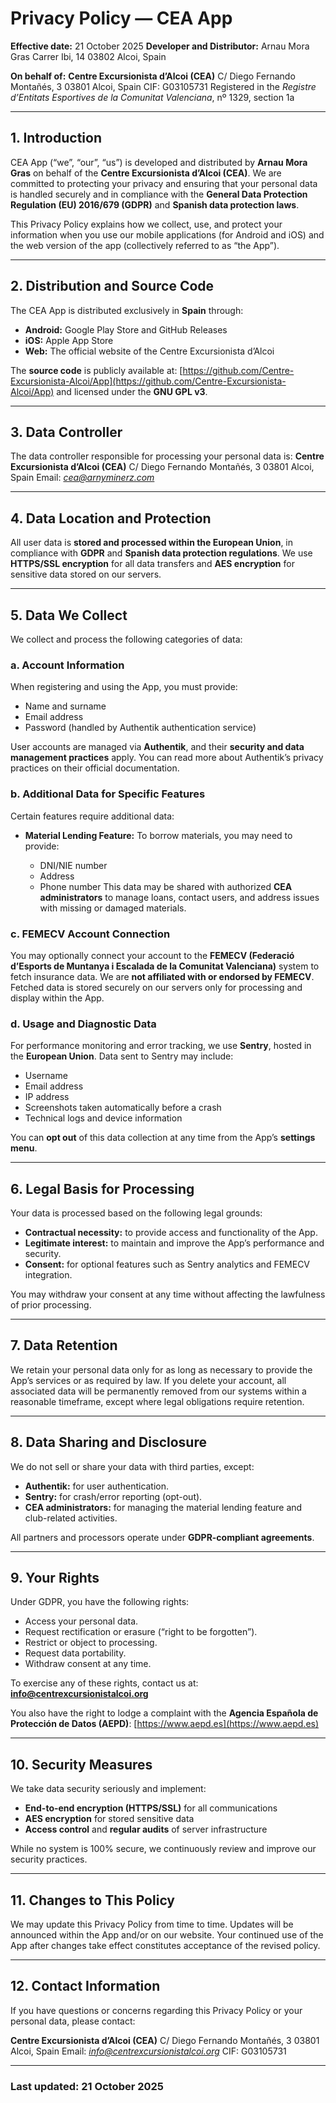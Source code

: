 # **Privacy Policy — CEA App**

**Effective date:** 21 October 2025
**Developer and Distributor:**
Arnau Mora Gras
Carrer Ibi, 14
03802 Alcoi, Spain

**On behalf of:**
**Centre Excursionista d’Alcoi (CEA)**
C/ Diego Fernando Montañés, 3
03801 Alcoi, Spain
CIF: G03105731
Registered in the *Registre d’Entitats Esportives de la Comunitat Valenciana*, nº 1329, section 1a

---

## **1. Introduction**

CEA App (“we”, “our”, “us”) is developed and distributed by **Arnau Mora Gras** on behalf of the **Centre Excursionista d’Alcoi (CEA)**.
We are committed to protecting your privacy and ensuring that your personal data is handled securely and in compliance with the **General Data Protection Regulation (EU) 2016/679 (GDPR)** and **Spanish data protection laws**.

This Privacy Policy explains how we collect, use, and protect your information when you use our mobile applications (for Android and iOS) and the web version of the app (collectively referred to as “the App”).

---

## **2. Distribution and Source Code**

The CEA App is distributed exclusively in **Spain** through:

* **Android:** Google Play Store and GitHub Releases
* **iOS:** Apple App Store
* **Web:** The official website of the Centre Excursionista d’Alcoi

The **source code** is publicly available at:
[https://github.com/Centre-Excursionista-Alcoi/App](https://github.com/Centre-Excursionista-Alcoi/App)
and licensed under the **GNU GPL v3**.

---

## **3. Data Controller**

The data controller responsible for processing your personal data is:
**Centre Excursionista d’Alcoi (CEA)**
C/ Diego Fernando Montañés, 3
03801 Alcoi, Spain
Email: *[cea@arnyminerz.com](mailto:cea@arnyminerz.com)*

---

## **4. Data Location and Protection**

All user data is **stored and processed within the European Union**, in compliance with **GDPR** and **Spanish data protection regulations**.
We use **HTTPS/SSL encryption** for all data transfers and **AES encryption** for sensitive data stored on our servers.

---

## **5. Data We Collect**

We collect and process the following categories of data:

### **a. Account Information**

When registering and using the App, you must provide:

* Name and surname
* Email address
* Password (handled by Authentik authentication service)

User accounts are managed via **Authentik**, and their **security and data management practices** apply. You can read more about Authentik’s privacy practices on their official documentation.

### **b. Additional Data for Specific Features**

Certain features require additional data:

* **Material Lending Feature:** To borrow materials, you may need to provide:

    * DNI/NIE number
    * Address
    * Phone number
      This data may be shared with authorized **CEA administrators** to manage loans, contact users, and address issues with missing or damaged materials.

### **c. FEMECV Account Connection**

You may optionally connect your account to the **FEMECV (Federació d’Esports de Muntanya i Escalada de la Comunitat Valenciana)** system to fetch insurance data.
We are **not affiliated with or endorsed by FEMECV**.
Fetched data is stored securely on our servers only for processing and display within the App.

### **d. Usage and Diagnostic Data**

For performance monitoring and error tracking, we use **Sentry**, hosted in the **European Union**.
Data sent to Sentry may include:

* Username
* Email address
* IP address
* Screenshots taken automatically before a crash
* Technical logs and device information

You can **opt out** of this data collection at any time from the App’s **settings menu**.

---

## **6. Legal Basis for Processing**

Your data is processed based on the following legal grounds:

* **Contractual necessity:** to provide access and functionality of the App.
* **Legitimate interest:** to maintain and improve the App’s performance and security.
* **Consent:** for optional features such as Sentry analytics and FEMECV integration.

You may withdraw your consent at any time without affecting the lawfulness of prior processing.

---

## **7. Data Retention**

We retain your personal data only for as long as necessary to provide the App’s services or as required by law.
If you delete your account, all associated data will be permanently removed from our systems within a reasonable timeframe, except where legal obligations require retention.

---

## **8. Data Sharing and Disclosure**

We do not sell or share your data with third parties, except:

* **Authentik:** for user authentication.
* **Sentry:** for crash/error reporting (opt-out).
* **CEA administrators:** for managing the material lending feature and club-related activities.

All partners and processors operate under **GDPR-compliant agreements**.

---

## **9. Your Rights**

Under GDPR, you have the following rights:

* Access your personal data.
* Request rectification or erasure (“right to be forgotten”).
* Restrict or object to processing.
* Request data portability.
* Withdraw consent at any time.

To exercise any of these rights, contact us at:
**[info@centrexcursionistalcoi.org](mailto:info@centrexcursionistalcoi.org)**

You also have the right to lodge a complaint with the **Agencia Española de Protección de Datos (AEPD)**:
[https://www.aepd.es](https://www.aepd.es)

---

## **10. Security Measures**

We take data security seriously and implement:

* **End-to-end encryption (HTTPS/SSL)** for all communications
* **AES encryption** for stored sensitive data
* **Access control** and **regular audits** of server infrastructure

While no system is 100% secure, we continuously review and improve our security practices.

---

## **11. Changes to This Policy**

We may update this Privacy Policy from time to time. Updates will be announced within the App and/or on our website.
Your continued use of the App after changes take effect constitutes acceptance of the revised policy.

---

## **12. Contact Information**

If you have questions or concerns regarding this Privacy Policy or your personal data, please contact:

**Centre Excursionista d’Alcoi (CEA)**
C/ Diego Fernando Montañés, 3
03801 Alcoi, Spain
Email: *[info@centrexcursionistalcoi.org](mailto:info@centrexcursionistalcoi.org)*
CIF: G03105731

---

### **Last updated:** 21 October 2025
